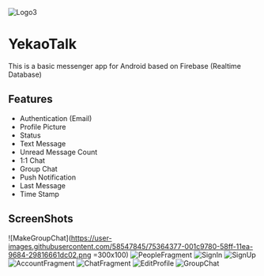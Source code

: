 ![Logo3](https://user-images.githubusercontent.com/58547845/75368185-afa83880-5904-11ea-8573-22984e8c5e9b.png)

# YekaoTalk
This is a basic messenger app for Android based on Firebase (Realtime Database) 

## Features
* Authentication (Email)
* Profile Picture
* Status
* Text Message
* Unread Message Count
* 1:1 Chat 
* Group Chat
* Push Notification
* Last Message
* Time Stamp

## ScreenShots

![MakeGroupChat](https://user-images.githubusercontent.com/58547845/75364377-001c9780-58ff-11ea-9684-29816661dc02.png =300x100)
![PeopleFragment](https://user-images.githubusercontent.com/58547845/75364381-014dc480-58ff-11ea-9c64-abde4237748b.png)
![SignIn](https://user-images.githubusercontent.com/58547845/75364388-027ef180-58ff-11ea-89ea-68da2fccaa00.png)
![SignUp](https://user-images.githubusercontent.com/58547845/75364389-027ef180-58ff-11ea-8d4b-2f6797b41b8d.png)
![AccountFragment](https://user-images.githubusercontent.com/58547845/75364392-03178800-58ff-11ea-88ae-e3730f25e7b4.png)
![ChatFragment](https://user-images.githubusercontent.com/58547845/75364393-03b01e80-58ff-11ea-93ac-b711f6d1f8cb.png)
![EditProfile](https://user-images.githubusercontent.com/58547845/75364394-0448b500-58ff-11ea-9b91-46dcd4173c25.png)
![GroupChat](https://user-images.githubusercontent.com/58547845/75364395-04e14b80-58ff-11ea-8f6b-7dab99484e16.png)

